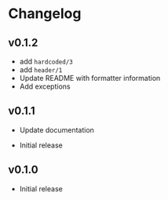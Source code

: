 # Changelog

## v0.1.2

* add `hardcoded/3`
* add `header/1`
* Update README with formatter information
* Add exceptions

## v0.1.1

* Update documentation

* Initial release
## v0.1.0

* Initial release
